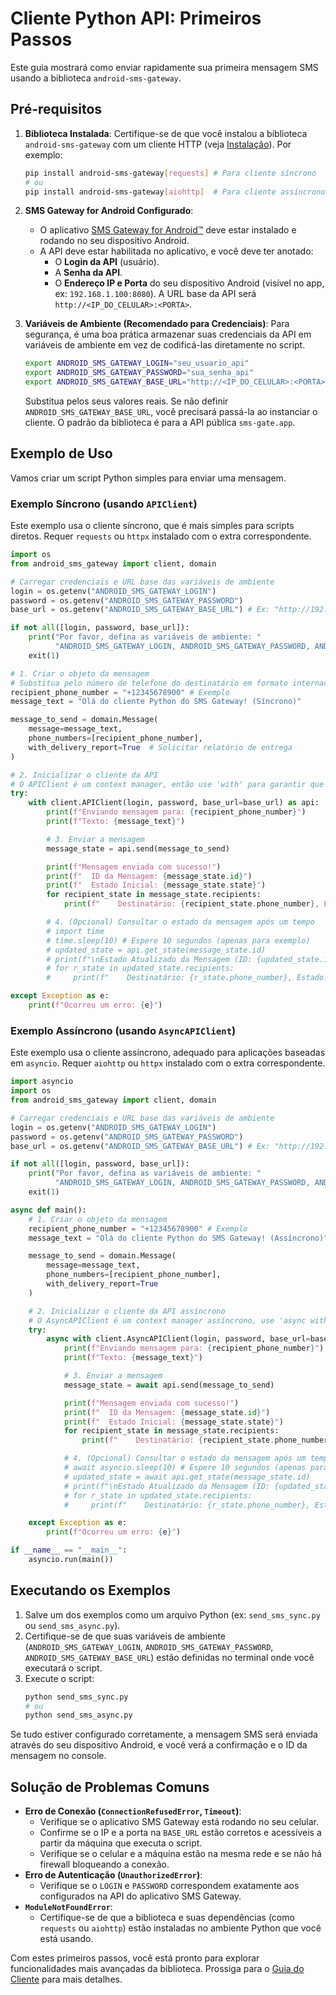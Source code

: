 # Cliente Python API: Primeiros Passos

Este guia mostrará como enviar rapidamente sua primeira mensagem SMS usando a biblioteca `android-sms-gateway`.

## Pré-requisitos

1.  **Biblioteca Instalada**: Certifique-se de que você instalou a biblioteca `android-sms-gateway` com um cliente HTTP (veja [Instalação](./installation.md)). Por exemplo:
    ```bash
    pip install android-sms-gateway[requests] # Para cliente síncrono
    # ou
    pip install android-sms-gateway[aiohttp]  # Para cliente assíncrono
    ```

2.  **SMS Gateway for Android Configurado**:
    *   O aplicativo [SMS Gateway for Android™](https://sms-gate.app/) deve estar instalado e rodando no seu dispositivo Android.
    *   A API deve estar habilitada no aplicativo, e você deve ter anotado:
        *   O **Login da API** (usuário).
        *   A **Senha da API**.
        *   O **Endereço IP e Porta** do seu dispositivo Android (visível no app, ex: `192.168.1.100:8080`). A URL base da API será `http://<IP_DO_CELULAR>:<PORTA>`.

3.  **Variáveis de Ambiente (Recomendado para Credenciais)**:
    Para segurança, é uma boa prática armazenar suas credenciais da API em variáveis de ambiente em vez de codificá-las diretamente no script.
    ```bash
    export ANDROID_SMS_GATEWAY_LOGIN="seu_usuario_api"
    export ANDROID_SMS_GATEWAY_PASSWORD="sua_senha_api"
    export ANDROID_SMS_GATEWAY_BASE_URL="http://<IP_DO_CELULAR>:<PORTA>"
    ```
    Substitua pelos seus valores reais. Se não definir `ANDROID_SMS_GATEWAY_BASE_URL`, você precisará passá-la ao instanciar o cliente. O padrão da biblioteca é para a API pública `sms-gate.app`.

## Exemplo de Uso

Vamos criar um script Python simples para enviar uma mensagem.

### Exemplo Síncrono (usando `APIClient`)

Este exemplo usa o cliente síncrono, que é mais simples para scripts diretos. Requer `requests` ou `httpx` instalado com o extra correspondente.

```python
import os
from android_sms_gateway import client, domain

# Carregar credenciais e URL base das variáveis de ambiente
login = os.getenv("ANDROID_SMS_GATEWAY_LOGIN")
password = os.getenv("ANDROID_SMS_GATEWAY_PASSWORD")
base_url = os.getenv("ANDROID_SMS_GATEWAY_BASE_URL") # Ex: "http://192.168.1.100:8080"

if not all([login, password, base_url]):
    print("Por favor, defina as variáveis de ambiente: "
          "ANDROID_SMS_GATEWAY_LOGIN, ANDROID_SMS_GATEWAY_PASSWORD, ANDROID_SMS_GATEWAY_BASE_URL")
    exit(1)

# 1. Criar o objeto da mensagem
# Substitua pelo número de telefone do destinatário em formato internacional
recipient_phone_number = "+12345678900" # Exemplo
message_text = "Olá do cliente Python do SMS Gateway! (Síncrono)"

message_to_send = domain.Message(
    message=message_text,
    phone_numbers=[recipient_phone_number],
    with_delivery_report=True  # Solicitar relatório de entrega
)

# 2. Inicializar o cliente da API
# O APIClient é um context manager, então use 'with' para garantir que a sessão seja fechada.
try:
    with client.APIClient(login, password, base_url=base_url) as api:
        print(f"Enviando mensagem para: {recipient_phone_number}")
        print(f"Texto: {message_text}")

        # 3. Enviar a mensagem
        message_state = api.send(message_to_send)

        print(f"Mensagem enviada com sucesso!")
        print(f"  ID da Mensagem: {message_state.id}")
        print(f"  Estado Inicial: {message_state.state}")
        for recipient_state in message_state.recipients:
            print(f"    Destinatário: {recipient_state.phone_number}, Estado: {recipient_state.state}")

        # 4. (Opcional) Consultar o estado da mensagem após um tempo
        # import time
        # time.sleep(10) # Espere 10 segundos (apenas para exemplo)
        # updated_state = api.get_state(message_state.id)
        # print(f"\nEstado Atualizado da Mensagem (ID: {updated_state.id}): {updated_state.state}")
        # for r_state in updated_state.recipients:
        #     print(f"    Destinatário: {r_state.phone_number}, Estado: {r_state.state}")

except Exception as e:
    print(f"Ocorreu um erro: {e}")

```

### Exemplo Assíncrono (usando `AsyncAPIClient`)

Este exemplo usa o cliente assíncrono, adequado para aplicações baseadas em `asyncio`. Requer `aiohttp` ou `httpx` instalado com o extra correspondente.

```python
import asyncio
import os
from android_sms_gateway import client, domain

# Carregar credenciais e URL base das variáveis de ambiente
login = os.getenv("ANDROID_SMS_GATEWAY_LOGIN")
password = os.getenv("ANDROID_SMS_GATEWAY_PASSWORD")
base_url = os.getenv("ANDROID_SMS_GATEWAY_BASE_URL") # Ex: "http://192.168.1.100:8080"

if not all([login, password, base_url]):
    print("Por favor, defina as variáveis de ambiente: "
          "ANDROID_SMS_GATEWAY_LOGIN, ANDROID_SMS_GATEWAY_PASSWORD, ANDROID_SMS_GATEWAY_BASE_URL")
    exit(1)

async def main():
    # 1. Criar o objeto da mensagem
    recipient_phone_number = "+12345678900" # Exemplo
    message_text = "Olá do cliente Python do SMS Gateway! (Assíncrono)"

    message_to_send = domain.Message(
        message=message_text,
        phone_numbers=[recipient_phone_number],
        with_delivery_report=True
    )

    # 2. Inicializar o cliente da API assíncrono
    # O AsyncAPIClient é um context manager assíncrono, use 'async with'.
    try:
        async with client.AsyncAPIClient(login, password, base_url=base_url) as api:
            print(f"Enviando mensagem para: {recipient_phone_number}")
            print(f"Texto: {message_text}")

            # 3. Enviar a mensagem
            message_state = await api.send(message_to_send)

            print(f"Mensagem enviada com sucesso!")
            print(f"  ID da Mensagem: {message_state.id}")
            print(f"  Estado Inicial: {message_state.state}")
            for recipient_state in message_state.recipients:
                print(f"    Destinatário: {recipient_state.phone_number}, Estado: {recipient_state.state}")

            # 4. (Opcional) Consultar o estado da mensagem após um tempo
            # await asyncio.sleep(10) # Espere 10 segundos (apenas para exemplo)
            # updated_state = await api.get_state(message_state.id)
            # print(f"\nEstado Atualizado da Mensagem (ID: {updated_state.id}): {updated_state.state}")
            # for r_state in updated_state.recipients:
            #     print(f"    Destinatário: {r_state.phone_number}, Estado: {r_state.state}")

    except Exception as e:
        print(f"Ocorreu um erro: {e}")

if __name__ == "__main__":
    asyncio.run(main())
```

## Executando os Exemplos

1.  Salve um dos exemplos como um arquivo Python (ex: `send_sms_sync.py` ou `send_sms_async.py`).
2.  Certifique-se de que suas variáveis de ambiente (`ANDROID_SMS_GATEWAY_LOGIN`, `ANDROID_SMS_GATEWAY_PASSWORD`, `ANDROID_SMS_GATEWAY_BASE_URL`) estão definidas no terminal onde você executará o script.
3.  Execute o script:
    ```bash
    python send_sms_sync.py
    # ou
    python send_sms_async.py
    ```

Se tudo estiver configurado corretamente, a mensagem SMS será enviada através do seu dispositivo Android, e você verá a confirmação e o ID da mensagem no console.

## Solução de Problemas Comuns

*   **Erro de Conexão (`ConnectionRefusedError`, `Timeout`)**:
    *   Verifique se o aplicativo SMS Gateway está rodando no seu celular.
    *   Confirme se o IP e a porta na `BASE_URL` estão corretos e acessíveis a partir da máquina que executa o script.
    *   Verifique se o celular e a máquina estão na mesma rede e se não há firewall bloqueando a conexão.
*   **Erro de Autenticação (`UnauthorizedError`)**:
    *   Verifique se o `LOGIN` e `PASSWORD` correspondem exatamente aos configurados na API do aplicativo SMS Gateway.
*   **`ModuleNotFoundError`**:
    *   Certifique-se de que a biblioteca e suas dependências (como `requests` ou `aiohttp`) estão instaladas no ambiente Python que você está usando.

Com estes primeiros passos, você está pronto para explorar funcionalidades mais avançadas da biblioteca. Prossiga para o [Guia do Cliente](./client-guide.md) para mais detalhes.
